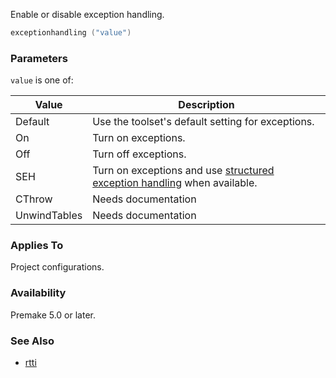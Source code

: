 Enable or disable exception handling.

```lua
exceptionhandling ("value")
```

### Parameters ###

`value` is one of:

| Value   | Description                                       |
|---------|---------------------------------------------------|
| Default | Use the toolset's default setting for exceptions. |
| On      | Turn on exceptions.                               |
| Off     | Turn off exceptions.                              |
| SEH     | Turn on exceptions and use [structured exception handling](https://msdn.microsoft.com/en-us/library/windows/desktop/ms680657(v=vs.85).aspx) when available. |
| CThrow  | Needs documentation                               |
| UnwindTables | Needs documentation                          |


### Applies To ###

Project configurations.


### Availability ###

Premake 5.0 or later.


### See Also ###

* [rtti](rtti.md)
